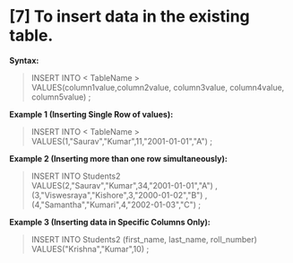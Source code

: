 # [7] To insert data in the existing table.  
<b>Syntax:</b>  
> INSERT INTO < TableName >   
VALUES(column1value,column2value, column3value, column4value, column5value) ;    

<b>Example 1 (Inserting Single Row of values):</b>
>  INSERT INTO < TableName >   
VALUES(1,"Saurav","Kumar",11,"2001-01-01","A") ;  
    
<b>Example 2 (Inserting more than one row simultaneously):</b>
>  INSERT INTO Students2   
VALUES(2,"Saurav","Kumar",34,"2001-01-01","A") ,  
(3,"Viswesraya","Kishore",3,"2000-01-02","B") ,  
(4,"Samantha","Kumari",4,"2002-01-03","C") ;    
  
<b>Example 3 (Inserting data in Specific Columns Only):</b>
>  INSERT INTO Students2 (first_name, last_name, roll_number) VALUES("Krishna","Kumar",10) ;  
  
   
